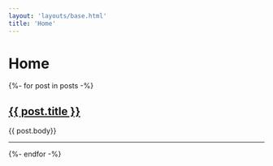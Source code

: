 ```yaml
---
layout: 'layouts/base.html'
title: 'Home'
---
```


# Home

{%- for post in posts -%}
<div class="post">
  <h2>
  <a href="/posts/{{ post.title | slug}}/">{{ post.title }}</a>
  </h2>
  <p>{{ post.body}}</p>
  <hr>
</div>
{%- endfor -%}